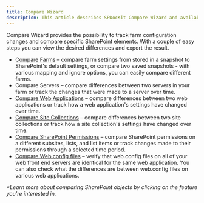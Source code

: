 ```yaml
---
title: Compare Wizard
description: This article describes SPDocKit Compare Wizard and available comparison types. Compare SharePoint farms, server, web application, site collection, permissions or web.config files.
---
```

Compare Wizard provides the possibility to track farm configuration changes and compare specific SharePoint elements. With a couple of easy steps you can view the desired differences and export the result.

* [Compare Farms](#internal/how-to/compare-wizard/compare-sharepoint-farms/) – compare farm settings from stored in a snapshot to SharePoint's default settings, or compare two saved snapshots - with various mapping and ignore options, you can easily compare different farms.
* Compare Servers – compare differences between two servers in your farm or track the changes that were made to a server over time.
* [Compare Web Applications](#internal/how-to/compare-wizard/compare-web-applications/) – compare differences between two web applications or track how a web application's settings have changed over time.
* [Compare Site Collections](#internal/how-to/compare-wizard/compare-site-collections/) – compare differences between two site collections or track how a site collection's settings have changed over time.
* [Compare SharePoint Permissions](#internal/how-to/compare-wizard/compare-site-permissions/) – compare SharePoint permissions on a different subsites, lists, and list items or track changes made to their permissions through a selected time period.
* [Compare Web.config files](#internal/how-to/compare-wizard/compare-web-config-files/) – verify that web.config files on all of your web front end servers are identical for the same web application. You can also check what the differences are between web.config files on various web applications.

_*Learn more about comparing SharePoint objects by clicking on the feature you're interested in._